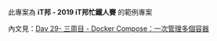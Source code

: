 此專案為 **iT邦 - 2019 iT邦忙鐵人賽** 的範例專案

內文見：[Day 29- 三周目 - Docker Compose：一次管理多個容器](https://ithelp.ithome.com.tw/articles/10206437)